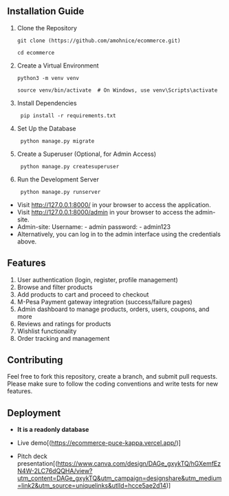 ## Installation Guide

1. Clone the Repository

       git clone (https://github.com/amohnice/ecommerce.git)

       cd ecommerce

2. Create a Virtual Environment

       python3 -m venv venv

       source venv/bin/activate  # On Windows, use venv\Scripts\activate

3. Install Dependencies

        pip install -r requirements.txt

4. Set Up the Database

        python manage.py migrate

5. Create a Superuser (Optional, for Admin Access)
    
        python manage.py createsuperuser

6. Run the Development Server

        python manage.py runserver

- Visit http://127.0.0.1:8000/ in your browser to access the application.
- Visit http://127.0.0.1:8000/admin in your browser to access the admin-site.
- Admin-site: Username: - admin
              password: - admin123
- Alternatively, you can log in to the admin interface using the credentials above.

## Features

1. User authentication (login, register, profile management)
2. Browse and filter products
3. Add products to cart and proceed to checkout
4. M-Pesa Payment gateway integration (success/failure pages)
5. Admin dashboard to manage products, orders, users, coupons, and more
6. Reviews and ratings for products
7. Wishlist functionality
8. Order tracking and management

## Contributing

Feel free to fork this repository, create a branch, and submit pull requests. Please make sure to follow the coding conventions and write tests for new features.

## Deployment 
- **It is a readonly database**

- Live demo[(https://ecommerce-puce-kappa.vercel.app/)]
- Pitch deck presentation[(https://www.canva.com/design/DAGe_gxykTQ/hGXemfEzN4W-2LC76dQQHA/view?utm_content=DAGe_gxykTQ&utm_campaign=designshare&utm_medium=link2&utm_source=uniquelinks&utlId=hcce5ae2d14)]

